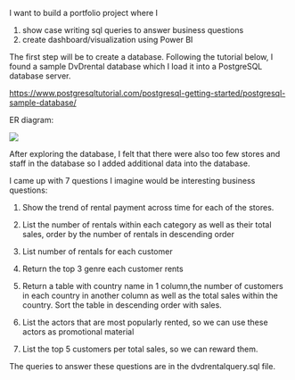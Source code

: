 I want to build a portfolio project where I
1)	show case writing sql queries to answer business questions
2)	create dashboard/visualization using Power BI 

The first step will be to create a database. Following the tutorial below, I found a sample DvDrental database which I load it into a PostgreSQL database server. 

https://www.postgresqltutorial.com/postgresql-getting-started/postgresql-sample-database/

ER diagram:

<image src = "dvd_er_diagram.png">


After exploring the database, I felt that there were also too few stores and staff in the database so I added additional data into the database.

I came up with 7 questions I imagine would be interesting business questions:


1)	Show the trend of rental payment across time for each of the stores.


2) List the number of rentals within each category as well as their total sales, order by the number of rentals in descending order


3)	List number of rentals for each customer

4)	Return the top 3 genre each customer rents


5) Return a table with country name in 1 column,the number of customers in each country in another column as well as the total sales within the country. 
Sort the table in descending order with sales.


6)	List the actors that are most popularly rented, so we can use these actors as promotional material



7)	List the top 5 customers per total sales, so we can reward them.


The queries to answer these questions are in the dvdrentalquery.sql file.

